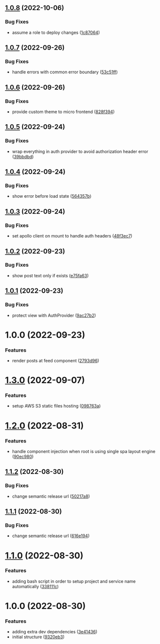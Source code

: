 ## [1.0.8](https://github.com/Insta-Graph/micro-frontend-feed/compare/v1.0.7...v1.0.8) (2022-10-06)


### Bug Fixes

* assume a role to deploy changes ([1c87064](https://github.com/Insta-Graph/micro-frontend-feed/commit/1c8706448426351c50bb8d148c266e62b47b1b5b))

## [1.0.7](https://github.com/Insta-Graph/micro-frontend-feed/compare/v1.0.6...v1.0.7) (2022-09-26)


### Bug Fixes

* handle errors with common error boundary ([53c51ff](https://github.com/Insta-Graph/micro-frontend-feed/commit/53c51ff9b42ca115430cf8a92328f29ca305f0df))

## [1.0.6](https://github.com/Insta-Graph/micro-frontend-feed/compare/v1.0.5...v1.0.6) (2022-09-26)


### Bug Fixes

* provide custom theme to micro frontend ([828f394](https://github.com/Insta-Graph/micro-frontend-feed/commit/828f3940a6aafef9a0060865dc60c27806ebd3f4))

## [1.0.5](https://github.com/Insta-Graph/micro-frontend-feed/compare/v1.0.4...v1.0.5) (2022-09-24)


### Bug Fixes

* wrap everything in auth provider to avoid authorization header error ([39bbdbd](https://github.com/Insta-Graph/micro-frontend-feed/commit/39bbdbdf45db13b5c5b7a82edc09d6e634a082ec))

## [1.0.4](https://github.com/Insta-Graph/micro-frontend-feed/compare/v1.0.3...v1.0.4) (2022-09-24)


### Bug Fixes

* show error before load state ([564357b](https://github.com/Insta-Graph/micro-frontend-feed/commit/564357bf03c17a3195067a0f8a2e042f84006551))

## [1.0.3](https://github.com/Insta-Graph/micro-frontend-feed/compare/v1.0.2...v1.0.3) (2022-09-24)


### Bug Fixes

* set apollo client on mount to handle auth headers ([48f3ec7](https://github.com/Insta-Graph/micro-frontend-feed/commit/48f3ec71299d82d9f7a62b7c7dfc7b273ee658d8))

## [1.0.2](https://github.com/Insta-Graph/micro-frontend-feed/compare/v1.0.1...v1.0.2) (2022-09-23)


### Bug Fixes

* show post text only if exists ([e75fa63](https://github.com/Insta-Graph/micro-frontend-feed/commit/e75fa63815bddedcce2812ea68c9f383e1fd6754))

## [1.0.1](https://github.com/Insta-Graph/micro-frontend-feed/compare/v1.0.0...v1.0.1) (2022-09-23)


### Bug Fixes

* protect view with AuthProvider ([9ac27b2](https://github.com/Insta-Graph/micro-frontend-feed/commit/9ac27b27fe99eee36ba04d1d5a695c73d923d1bb))

# 1.0.0 (2022-09-23)


### Features

* render posts at feed component ([2793d96](https://github.com/Insta-Graph/micro-frontend-feed/commit/2793d96a83e1a7f01a0128c32538d83b0bb51e33))

# [1.3.0](https://github.com/edwardramirez31/micro-frontend-template/compare/v1.2.0...v1.3.0) (2022-09-07)


### Features

* setup AWS S3 static files hosting ([098763a](https://github.com/edwardramirez31/micro-frontend-template/commit/098763a4a271fab57165b9200ff5bc46848de1ca))

# [1.2.0](https://github.com/edwardramirez31/micro-frontend-template/compare/v1.1.2...v1.2.0) (2022-08-31)


### Features

* handle component injection when root is using single spa layout engine ([90ec980](https://github.com/edwardramirez31/micro-frontend-template/commit/90ec980fcfec2ccd150a02db933183f456e349a0))

## [1.1.2](https://github.com/edwardramirez31/micro-frontend-template/compare/v1.1.1...v1.1.2) (2022-08-30)


### Bug Fixes

* change semantic release url ([50217a8](https://github.com/edwardramirez31/micro-frontend-template/commit/50217a826e1efdfba0006ca0a31b913f787d1340))

## [1.1.1](https://github.com/edwardramirez31/micro-frontend-template/compare/v1.1.0...v1.1.1) (2022-08-30)


### Bug Fixes

* change semantic release url ([616e194](https://github.com/edwardramirez31/micro-frontend-template/commit/616e1949b0a68b217de5e9b894f0c6a4865c577f))

# [1.1.0](https://github.com/edwardramirez31/micro-frontend-template/compare/v1.0.0...v1.1.0) (2022-08-30)


### Features

* adding bash script in order to setup project and service name automatically ([338111c](https://github.com/edwardramirez31/micro-frontend-template/commit/338111cb74294df5a2efb707fed0fd952328a801))

# 1.0.0 (2022-08-30)


### Features

* adding extra dev dependencies ([3e41436](https://github.com/edwardramirez31/micro-frontend-template/commit/3e4143616e4c81c6907ed78c8b747b953056b07f))
* initial structure ([9320eb3](https://github.com/edwardramirez31/micro-frontend-template/commit/9320eb3453c27c62203ee3c3bc4f61156ac54932))
